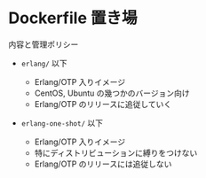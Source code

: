Dockerfile 置き場
=================

内容と管理ポリシー

- `erlang/` 以下

  - Erlang/OTP 入りイメージ
  - CentOS, Ubuntu の幾つかのバージョン向け
  - Erlang/OTP のリリースに追従していく

- `erlang-one-shot/` 以下

  - Erlang/OTP 入りイメージ
  - 特にディストリビューションに縛りをつけない
  - Erlang/OTP のリリースには追従しない
